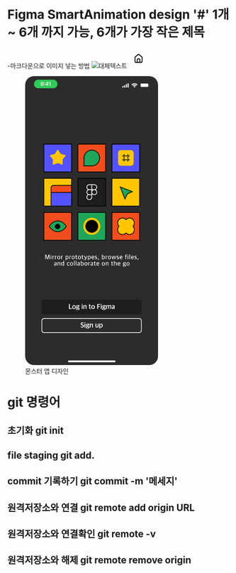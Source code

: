 # Figma SmartAnimation design '#' 1개 ~ 6개 까지 가능, 6개가 가장 작은 제목
-마크다운으로 이미지 넣는 방법 ![대체텍스트](이미지경로)
![test image](./images/icon/home.png)
<figure style="text-aline:center;">
<img src="./images/figma03.png" alt="figma app" style="width:300px;
border-radius:20px">
<figcaption>몬스터 앱 디자인</figcaption>
</figure>

#   git 명령어
##  초기화              git init
##  file staging       git add.
##  commit 기록하기      git commit -m '메세지'
##  원격저장소와 연결     git remote add origin URL
##  원격저장소와 연결확인  git remote -v
##  원격저장소와 해제     git remote remove origin
##  
